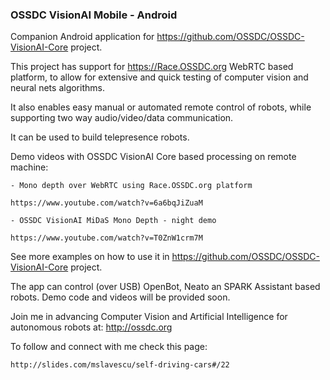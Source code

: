 ### OSSDC VisionAI Mobile - Android

Companion Android application for https://github.com/OSSDC/OSSDC-VisionAI-Core project.

This project has support for https://Race.OSSDC.org WebRTC based platform, to allow for extensive and quick testing of computer vision and neural nets algorithms.

It also enables easy manual or automated remote control of robots, while supporting two way audio/video/data communication.

It can be used to build telepresence robots.

Demo videos with OSSDC VisionAI Core based processing on remote machine:

	- Mono depth over WebRTC using Race.OSSDC.org platform

	https://www.youtube.com/watch?v=6a6bqJiZuaM

	- OSSDC VisionAI MiDaS Mono Depth - night demo

	https://www.youtube.com/watch?v=T0ZnW1crm7M

See more examples on how to use it in https://github.com/OSSDC/OSSDC-VisionAI-Core project.

The app can control (over USB) OpenBot, Neato an SPARK Assistant based robots. Demo code and videos will be provided soon.

Join me in advancing Computer Vision and Artificial Intelligence for autonomous robots at: http://ossdc.org

To follow and connect with me check this page:

	http://slides.com/mslavescu/self-driving-cars#/22
